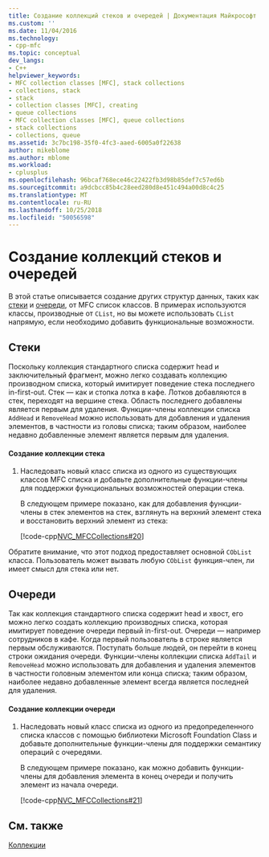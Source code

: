 ```yaml
---
title: Создание коллекций стеков и очередей | Документация Майкрософт
ms.custom: ''
ms.date: 11/04/2016
ms.technology:
- cpp-mfc
ms.topic: conceptual
dev_langs:
- C++
helpviewer_keywords:
- MFC collection classes [MFC], stack collections
- collections, stack
- stack
- collection classes [MFC], creating
- queue collections
- MFC collection classes [MFC], queue collections
- stack collections
- collections, queue
ms.assetid: 3c7bc198-35f0-4fc3-aaed-6005a0f22638
author: mikeblome
ms.author: mblome
ms.workload:
- cplusplus
ms.openlocfilehash: 96bcaf768ece46c22422fb3d98b85def7c57ed6b
ms.sourcegitcommit: a9dcbcc85b4c28eed280d8e451c494a00d8c4c25
ms.translationtype: MT
ms.contentlocale: ru-RU
ms.lasthandoff: 10/25/2018
ms.locfileid: "50056598"
---
```

# <a name="creating-stack-and-queue-collections"></a>Создание коллекций стеков и очередей

В этой статье описывается создание других структур данных, таких как [стеки](#_core_stacks) и [очереди](#_core_queues), от MFC список классов. В примерах используются классы, производные от `CList`, но вы можете использовать `CList` напрямую, если необходимо добавить функциональные возможности.

##  <a name="_core_stacks"></a> Стеки

Поскольку коллекция стандартного списка содержит head и заключительный фрагмент, можно легко создавать коллекцию производном списка, который имитирует поведение стека последнего in-first-out. Стек — как и стопка лотка в кафе. Лотков добавляются в стек, переходят на вершине стека. Область последнего добавлены является первым для удаления. Функции-члены коллекции списка `AddHead` и `RemoveHead` можно использовать для добавления и удаления элементов, в частности из головы списка; таким образом, наиболее недавно добавленные элемент является первым для удаления.

#### <a name="to-create-a-stack-collection"></a>Создание коллекции стека

1. Наследовать новый класс списка из одного из существующих классов MFC списка и добавьте дополнительные функции-члены для поддержки функциональных возможностей операции стека.

   В следующем примере показано, как для добавления функции-члены в стек элементов на стек, взглянуть на верхний элемент стека и восстановить верхний элемент из стека:

   [!code-cpp[NVC_MFCCollections#20](../mfc/codesnippet/cpp/creating-stack-and-queue-collections_1.h)]

Обратите внимание, что этот подход предоставляет основной `CObList` класса. Пользователь может вызвать любую `CObList` функция-член, ли имеет смысл для стека или нет.

##  <a name="_core_queues"></a> Очереди

Так как коллекция стандартного списка содержит head и хвост, его можно легко создать коллекцию производных списка, которая имитирует поведение очереди первый in-first-out. Очереди — например сотрудников в кафе. Когда первый пользователь в строке является первым обслуживаются. Поступать больше людей, он перейти в конец строки ожидания очереди. Функции-члены коллекции списка `AddTail` и `RemoveHead` можно использовать для добавления и удаления элементов в частности головным элементом или конца списка; таким образом, наиболее недавно добавленные элемент всегда является последней для удаления.

#### <a name="to-create-a-queue-collection"></a>Создание коллекции очереди

1. Наследовать новый класс списка из одного из предопределенного списка классов с помощью библиотеки Microsoft Foundation Class и добавьте дополнительные функции-члены для поддержки семантику операций с очередями.

   В следующем примере показано, как можно добавить функции-члены для добавления элемента в конец очереди и получить элемент из начала очереди.

   [!code-cpp[NVC_MFCCollections#21](../mfc/codesnippet/cpp/creating-stack-and-queue-collections_2.h)]

## <a name="see-also"></a>См. также

[Коллекции](../mfc/collections.md)

